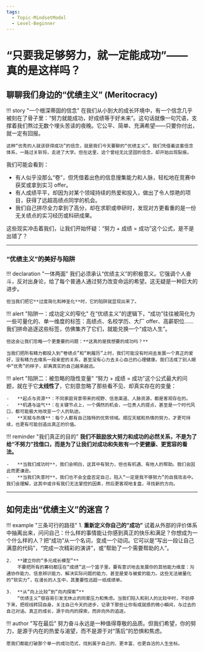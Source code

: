 ```yaml
---
tags:
  - Topic-MindsetModel
  - Level-Beginner
---
```


# “只要我足够努力，就一定能成功”——真的是这样吗？
## 聊聊我们身边的“优绩主义” (Meritocracy)

!!! story "一个根深蒂固的信念"
    在我们从小到大的成长环境中，有一个信念几乎被刻在了骨子里：“努力就能成功，好成绩等于好未来”。这句话就像一句咒语，支撑着我们熬过无数个埋头苦读的夜晚。它公平、简单、充满希望——只要你付出，就一定有回报。

    这种“优秀的人就该获得成功”的信念，就是我们今天要聊的“优绩主义”。我们凭借着这套信念体系，一路过关斩将，走进了大学。但在这里，这个曾经无比坚固的信念，却开始出现裂痕。

我们可能会看到：

-   有人似乎没那么“卷”，但凭借着出色的信息搜集能力和人脉，轻松地在竞赛中获奖或拿到实习 offer。
-   有人成绩平平，却因为对某个领域持续的热爱和投入，做出了令人惊艳的项目，获得了远超高绩点同学的机会。
-   我们自己拼尽全力拿到了高分，却在求职或申研时，发现对方更看重的是一份无关绩点的实习经历或科研成果。

这些现实冲击着我们，让我们开始怀疑：“努力 + 成绩 = 成功”这个公式，是不是出错了？

---

### “优绩主义”的美好与陷阱

!!! declaration "一体两面"
    我们必须承认“优绩主义”的积极意义。它强调个人奋斗，反对出身论，给了每个普通人通过努力改变命运的希望。这无疑是一种巨大的进步。

    但当我们把它**过度简化和神圣化**时，它的陷阱就显现出来了。

!!! alert "陷阱一：成功定义的窄化"
    在“优绩主义”的逻辑下，“成功”往往被简化为一些可量化的、单一维度的标签：高绩点、名校学历、大厂 offer、高薪职位……我们拼命追逐这些标签，仿佛集齐了它们，就能兑换一个“成功人生”。

    但这会让我们忽略一个更重要的问题：**这真的是我想要的成功吗？**

    当我们把所有精力都投入到“卷绩点”和“刷履历”上时，我们可能没有时间去发展一个真正的爱好，没有精力去维系一段亲密的关系，甚至没有心力去关心自己的心理健康。我们活成了别人眼中“优秀”的样子，却离真实的自己越来越远。

!!! alert "陷阱二：被忽略的隐性变量"
    “努力 + 成绩 = 成功”这个公式最大的问题，就在于它**太线性了**，它刻意忽略了那些看不见、却真实存在的变量：

    -   **起点与资源**：不同家庭背景带来的视野、信息渠道、人脉资源，都是客观存在的。
    -   **机遇与运气**：在关键节点上，一个偶然的机会，一位贵人的提点，甚至是一个时代风口，都可能极大地改变一个人的轨迹。
    -   **天赋与热情**：每个人都有自己独特的优势领域。顺应天赋和热情的努力，才更可持续，也更有可能创造出真正的价值。

!!! reminder "我们真正的目的"
    **我们不鼓励放大努力和成功的必然关系，不是为了给“不努力”找借口，而是为了让我们对成功和失败有一个更健康、更宽容的看法。**

    -   **当我们成功时**，我们会明白，这其中有努力，但也有机遇、有他人的帮助。我们会因此而更谦逊。
    -   **当我们失意时**，我们也不会全盘否定自己，陷入“一定是我不够努力”的自我攻击中。我们会理解，这其中或许有我们无法掌控的因素，然后更客观地复盘，寻找新的方向。

---

## 如何走出“优绩主义”的迷宫？

!!! example "三条可行的路径"
    1.  **重新定义你自己的“成功”**
        试着从外部的评价体系中抽离出来，问问自己：什么样的事情能让你感到真正的快乐和满足？你想成为一个什么样的人？把“成功”从一个名词，变成一个动词。它可以是“写出一段让自己满意的代码”，“完成一次精彩的演讲”，或“帮助了一个需要帮助的人”。

    2.  **建立你的“多元成长模型”**
        不要把所有的筹码都压在“成绩”这一个篮子里。要有意识地去发展你的其他能力维度：沟通协作能力、信息辨识能力、解决实际问题的能力、甚至是爱与被爱的能力。这些无法被量化的“软实力”，在漫长的人生中，其重要性远超一纸成绩单。

    3.  **从“向上比较”到“向内探索”**
        “优绩主义”很容易引发无休止的同辈压力和焦虑。当我们陷入和别人的比较中时，不妨停下来，把视线转回自身。关注自己今天的进步，记录下那些让你有成就感的微小瞬间，与过去的自己对话。真正的成长，源于向内的探索，而非向外的追逐。

!!! author "写在最后"
    努力奋斗永远是一种值得尊敬的品质。但我们希望，你的努力，是源于内在的热爱与渴望，而不是源于对“落后”的恐惧和焦虑。

    愿我们都能打破那个单一的成功范式，找到属于自己的、更丰富、也更自洽的人生坐标。
